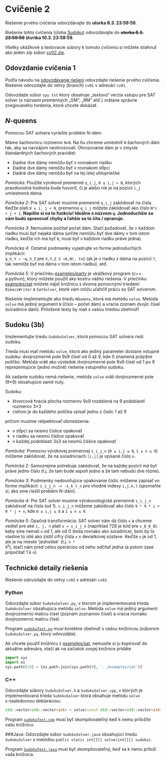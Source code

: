 Cvičenie 2
==========

Riešenie prvého cvičenia odovzdávajte do **utorka 8.3. 23:59:59**.

Riešenie tohto cvičenia (úloha [Sudoku](#sudoku-3b)) odovzdávajte
do <del>**utorka 8.3. 23:59:59**</del> **štvrtka 10.3. 23:59:59**.

Všetky ukážkové a&nbsp;testovacie súbory k&nbsp;tomuto cvičeniu si môžete stiahnuť
ako jeden zip súbor
[cv02.zip](https://github.com/FMFI-UK-1-AIN-412/lpi/archive/cv02.zip).

## Odovzdanie cvičenia 1

Podľa návodu na [odovzdávanie riešení](../odovzdavanie.md) odovzdajte
riešenie prvého cvičenia. Riešenie odovzdajte do vetvy (branch) `cv01`
v&nbsp;adresári `cv01`.

Odovzdajte súbor `spy.txt` ktorý obsahuje „textovú“ verzia vstupu pre SAT solver
(s&nbsp;názvami premenných „GM“, „RM“ atď.) vrátane správne znegovaného tvrdenia,
ktoré chcete dokázať.

## <var>N</var>-queens

Pomocou SAT solvera vyriešte problém <var>N</var>-dám:

Máme šachovnicu rozmerov <code>N&times;N</code>. Na ňu chceme umiestniť `N` šachových dám
tak, aby sa navzájom neohrozovali. Ohrozovanie dám je v&nbsp;zmysle
štandardných šachových pravidiel:

-  žiadne dve dámy nemôžu byť v&nbsp;rovnakom riadku
-  žiadne dve dámy nemôžu byť v&nbsp;rovnakom stĺpci
-  žiadne dve dámy nemôžu byť na tej istej uhlopriečke

*Pomôcka*: Použite výrokové premenné `q_i_j`, <code>0 &le; i,j &lt; N</code>,
ktorých pravdivostná hodnota bude hovoriť, či je alebo nie je na pozícii `i,j`
umiestnená dáma.

*Pomôcka 2*: Pre SAT solver musíme premenné `q_i_j` zakódovať na čísla.
Keďže platí <code>0 &le; i, j &lt; N</code>, premennú `q_i_j` môžete zakódovať ako číslo
`N*i + j + 1`. **Napíšte si na to funkciu! Ideálne s&nbsp;názvom `q`. Jednoduchšie
sa vám budú opravovať chyby a&nbsp;ľahšie sa to číta / opravuje.**

*Pomôcka 3*: Nemusíme počítať počet dám. Stačí požadovať, že v&nbsp;každom riadku
musí byť nejaká dáma (určite nemôžu byť dve dámy v&nbsp;tom istom riadku, keďže ich
má byť `N`, musí byť v&nbsp;každom riadku práve jedna).

*Pomôcka 4*: Ostatné podmienky vyjadrujte vo forme jednoduchých implikácií:<br/>
<code>q_X_Y &rarr; &not;q_X_Z</code> pre <code>X,Y,Z &isin; &lt;0,N), Y&ne;Z</code>
(ak je v&nbsp;riadku `X` dáma na pozícii `Y`, tak nemôže byť iná dáma v&nbsp;tom istom
riadku), atď.

*Pomôcka 5*: V&nbsp;priečinku [examples/party](../examples/party) je ukážkový program
(c++ a&nbsp;python), ktorý môžete použiť ako kostru vášho riešenia.
V&nbsp;priečinku [examples/sat](../examples/sat) môžete nájsť knižnicu s&nbsp;dvoma
pomocnými triedami `DimacsWriter` a&nbsp;`SatSolver`, ktoré vám môžu uľahčiť prácu
so SAT solverom.

Riešenie implementujte ako triedu `NQueens`, ktorá má metódu `solve`. Metóda
`solve` má jediný argument `N` (číslo&nbsp;– počet dám) a&nbsp;vracia zoznam dvojíc čísel
(súradnice dám). Priložené testy by mali s&nbsp;vašou triedou zbehnúť!

## Sudoku (3b)

Implementujte triedu `SudokuSolver`, ktorá pomocou SAT solvera rieši sudoku.

Trieda musí mať metódu `solve`, ktorá ako jediný parameter dostane vstupné sudoku:
dvojrozmerné pole 9x9 čísel od 0 až 9, kde 0 znamená prázdne políčko. Metóda vráti ako výsledok
dvojrozmerné pole 9x9 čísel od 1 po 9 reprezentujúce (jedno možné) riešenie vstupného sudoku.

Ak zadanie sudoku nemá riešenie, metóda `solve` vráti dvojrozmerné pole (9×9) obsahujúce samé nuly.

Sudoku:

* štvorcová hracia plocha rozmerov 9x9 rozdelená na 9 podoblastí rozmerov 3×3
* cieľom je do každého políčka vpísať jednu z&nbsp;číslic 1 až 9

pričom musíme rešpektovať obmedzenia:

* v&nbsp;stĺpci sa nesmú číslice opakovať
* v&nbsp;riadku sa nesmú číslice opakovať
* v&nbsp;každej podoblasti 3x3 sa nesmú číslice opakovať

*Pomôcka*: Pomocou výrokovej premennej <code>s\_i\_j\_n</code> (<code>0
&le; i,j &le; 8</code>, <code>1 &le; n &le; 9</code>) môžeme zakódovať, že na
súradniciach <code>[i,j]</code> je vpísané číslo <code>n</code>.

*Pomôcka 2*: Samozrejme potrebuje zakódovať, že na každej pozícii má byť práve
jedno číslo (t.j. že tam bude aspoň jedno a&nbsp;že tam nebudú dve rôzne).

*Pomôcka 3*: Podmienky nedovoľujúce opakovanie číslic môžeme zapísať vo forme
implikácií: <code>s\_i\_j\_n -> -s\_k\_l\_n</code> pre vhodné indexy
<code>i,j,k,l</code> (spomeňte si, ako sme riešili problém <var>N</var>-dám).

*Pomôcka 4*: Pre SAT solver musíme výrokovologické premenné <code>s\_i\_j\_n</code>
zakódovať na čísla (od 1). <code>s\_i\_j\_n</code> môžeme zakódovať ako číslo
<code>9 * 9 * i + 9 * j + n</code>, kde <code>0 &le; i,j &le; 8</code>
a&nbsp;<code>1 &le; n &le; 9</code>.

*Pomôcka 5*: Opačná transformácia: SAT solver nám dá číslo <code>x</code>
a&nbsp;chceme vedieť pre aké <code>i, j, n</code> platí <code>x = s\_i\_j\_n</code>
(napríklad 728 je kód pre <code>s\_8\_8\_8</code>): keby sme nemali <code>n</code>
od 1, ale od 0 (teda rovnako ako súradnice), bolo by to vlastne to isté ako
zistiť cifry čísla <code>x</code> v&nbsp;deviatkovej sústave. Keďže `n` je od 1, ale
je na mieste 'jednotiek' (t.j. <code>n * 9<sup>0</sup></code>), stačí nám pred
celou operáciou od neho odčítať jedna (a&nbsp;potom zase pripočítať 1 k&nbsp;`n`).

## Technické detaily riešenia

Riešenie odovzdajte do vetvy `cv02` v&nbsp;adresári `cv02`.

### Python
Odovzdajte súbor `SudokuSolver.py`, v&nbsp;ktorom je implementovaná trieda `SudokuSolver`
obsahujúca metódu `solve`. Metóda `solve` má jediný argument: dvojrozmernú
maticu čísel (zoznam zoznamov čísel) a&nbsp;vracia rovnako dvojrozmernú maticu
čísel.

Program [`sudokuTest.py`](sudokuTest.py) musí korektne zbehnúť s&nbsp;vašou knižnicou
(súborom `SudokuSolver.py`, ktorý odovzdáte).

Ak chcete použiť knižnicu z&nbsp;[examples/sat](../examples/sat), nemusíte si ju
kopírovať do aktuálne adresára, stačí ak na začiatok svojej knižnice pridáte
```python
import sys
import os
sys.path[0:0] = [os.path.join(sys.path[0], '../examples/sat')]
```

### C++
Odovzdajte súbory `SudokuSolver.h` a&nbsp;`SudokuSolver.cpp`, v&nbsp;ktorých je implementovaná
trieda `SudokuSolver` ktorá obsahuje metódu `solve` s&nbsp;nasledovnou
deklaráciou:
```C++
std::vector<std::vector<int> > solve(const std::vector<std::vector<int> > &sudoku)
```

Program [`sudokuTest.cpp`](sudokuTest.cpp) musí byť skompilovateľný keď k&nbsp;nemu
priložíte vašu knižnicu.

###Java:
Odovzdajte súbor `SudokuSolver.java` obsahujúci triedu `SudokuSolver` s&nbsp;metódou `public static int[][] solve(int[][] sudoku)`.

Program [`SudokuTest.java`](SudokuTest.java) musí byť skompilovateľný, keď sa k
nemu priloží vaša knižnica.
